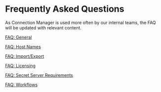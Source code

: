 [title]: #	(Frequently Asked Questions)
[tags]: #	(faqs)
[priority]: #	(200)
# Frequently Asked Questions

As Connection Manager is used more often by our internal teams, the FAQ will be updated with relevant content.

[FAQ: General](general-faq)

[FAQ: Host Names](host-names.md)

[FAQ: Import/Export](import-export)

[FAQ: Licensing](licenses.md)

[FAQ: Secret Server Requirements](ss-requirements.md)

[FAQ: Workflows](workflows.md)